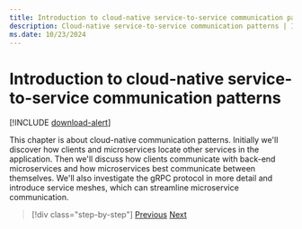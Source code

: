 ```yaml
---
title: Introduction to cloud-native service-to-service communication patterns 
description: Cloud-native service-to-service communication patterns | Introduction to cloud-native service-to-service communication patterns
ms.date: 10/23/2024
---
```


# Introduction to cloud-native service-to-service communication patterns

[!INCLUDE [download-alert](../includes/download-alert.md)]

This chapter is about cloud-native communication patterns. Initially we'll discover how clients and microservices locate other services in the application. Then we'll discuss how clients communicate with back-end microservices and how microservices best communicate between themselves. We'll also investigate the gRPC protocol in more detail and introduce service meshes, which can streamline microservice communication.

>[!div class="step-by-step"]
>[Previous](../communication-patterns/communication-patterns.md)
>[Next](service-discovery.md)
